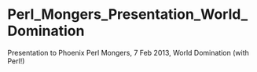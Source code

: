 Perl_Mongers_Presentation_World_Domination
==========================================

Presentation to Phoenix Perl Mongers, 7 Feb 2013, World Domination (with Perl!)
